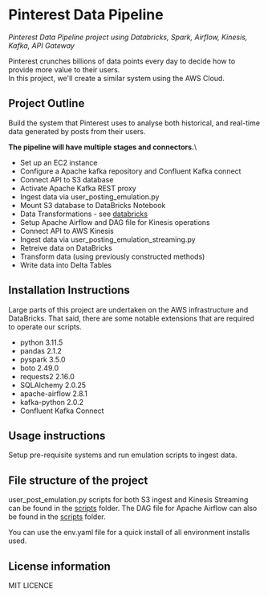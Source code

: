 # Pinterest Data Pipeline
*Pinterest Data Pipeline project using Databricks, Spark, Airflow, Kinesis, Kafka, API Gateway*

Pinterest crunches billions of data points every day to decide how to provide more value to their users.\
In this project, we'll create a similar system using the AWS Cloud.


## Project Outline
Build the system that Pinterest uses to analyse both historical, and real-time data generated by posts from their users.


**The pipeline will have multiple stages and connectors.**\

- Set up an EC2 instance
- Configure a Apache kafka repository and Confluent Kafka connect
- Connect API to S3 database
- Activate Apache Kafka REST proxy
- Ingest data via user_posting_emulation.py
- Mount S3 database to DataBricks Notebook
- Data Transformations - see [databricks](databricks)
- Setup Apache Airflow and DAG file for Kinesis operations
- Connect API to AWS Kinesis
- Ingest data via user_posting_emulation_streaming.py
- Retreive data on DataBricks
- Transform data (using previously constructed methods)
- Write data into Delta Tables


## Installation Instructions
Large parts of this project are undertaken on the AWS infrastructure and DataBricks. That said, there are some notable extensions that are required to operate our scripts.

- python 3.11.5
- pandas 2.1.2
- pyspark 3.5.0
- boto 2.49.0
- requests2 2.16.0
- SQLAlchemy 2.0.25
- apache-airflow 2.8.1
- kafka-python 2.0.2
- Confluent Kafka Connect



## Usage instructions
Setup pre-requisite systems and run emulation scripts to ingest data.



## File structure of the project
user_post_emulation.py scripts for both S3 ingest and Kinesis Streaming can be found in the [scripts](scripts/) folder.
The DAG file for Apache Airflow can also be found in the [scripts](scripts/) folder.

You can use the env.yaml file for a quick install of all environment installs used.



## License information
MIT LICENCE


